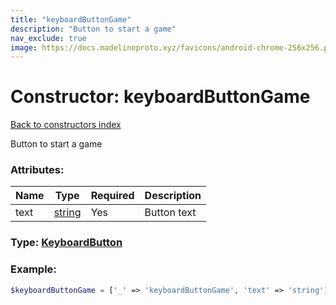 ```yaml
---
title: "keyboardButtonGame"
description: "Button to start a game"
nav_exclude: true
image: https://docs.madelineproto.xyz/favicons/android-chrome-256x256.png
---
```

# Constructor: keyboardButtonGame  
[Back to constructors index](/API_docs/constructors/index.md)



Button to start a game

### Attributes:

| Name     |    Type       | Required | Description |
|----------|---------------|----------|-------------|
|text|[string](/API_docs/types/string.md) | Yes|Button text|



### Type: [KeyboardButton](/API_docs/types/KeyboardButton.md)


### Example:

```php
$keyboardButtonGame = ['_' => 'keyboardButtonGame', 'text' => 'string'];
```  

